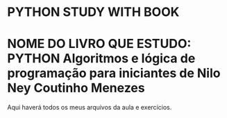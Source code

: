 # PYTHON STUDY WITH BOOK 
# NOME DO LIVRO QUE ESTUDO: PYTHON Algoritmos e lógica de programação para iniciantes de Nilo Ney Coutinho Menezes
 Aqui haverá todos os meus arquivos da aula e exercícios.
